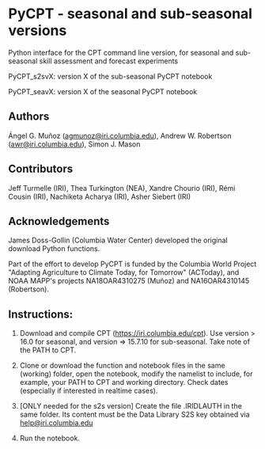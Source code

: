 # PyCPT - seasonal and sub-seasonal versions
Python interface for the CPT command line version, for seasonal and sub-seasonal skill assessment and forecast experiments

PyCPT_s2svX: version X of the sub-seasonal PyCPT notebook

PyCPT_seavX: version X of the seasonal PyCPT notebook

## Authors
Ángel G. Muñoz (agmunoz@iri.columbia.edu), Andrew W. Robertson (awr@iri.columbia.edu), Simon J. Mason

## Contributors
Jeff Turmelle (IRI), Thea Turkington (NEA), Xandre Chourio (IRI), Rémi Cousin (IRI), Nachiketa Acharya (IRI), Asher Siebert (IRI)

## Acknowledgements
James Doss-Gollin (Columbia Water Center) developed the original download Python functions.

Part of the effort to develop PyCPT is funded by the Columbia World Project "Adapting Agriculture to Climate Today, for Tomorrow" (ACToday), and NOAA MAPP's projects NA18OAR4310275 (Muñoz) and NA16OAR4310145 (Robertson).

## Instructions:
1. Download and compile CPT (https://iri.columbia.edu/cpt). Use version > 16.0 for seasonal, and version => 15.7.10 for sub-seasonal. Take note of the PATH to CPT.
2. Clone or download the function and notebook files in the same (working) folder, open the notebook, modify the namelist to include, for example, your PATH to CPT and working directory. Check dates (especially if interested in realtime cases).

3. [ONLY needed for the s2s version] Create the file .IRIDLAUTH in the same folder. Its content must be the Data Library S2S key obtained via help@iri.columbia.edu
4. Run the notebook.
